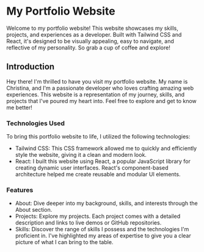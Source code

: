 # My Portfolio Website

Welcome to my portfolio website! This website showcases my skills, projects, and experiences as a developer. Built with Tailwind CSS and React, it's designed to be visually appealing, easy to navigate, and reflective of my personality. So grab a cup of coffee and explore!

## Introduction

Hey there! I'm thrilled to have you visit my portfolio website. My name is Christina, and I'm a passionate developer who loves crafting amazing web experiences. This website is a representation of my journey, skills, and projects that I've poured my heart into. Feel free to explore and get to know me better!

### Technologies Used

To bring this portfolio website to life, I utilized the following technologies:

- Tailwind CSS: This CSS framework allowed me to quickly and efficiently style the website, giving it a clean and modern look.
- React: I built this website using React, a popular JavaScript library for creating dynamic user interfaces. React's component-based architecture helped me create reusable and modular UI elements.

### Features

- About: Dive deeper into my background, skills, and interests through the About section.
- Projects: Explore my projects. Each project comes with a detailed description and links to live demos or GitHub repositories.
- Skills: Discover the range of skills I possess and the technologies I'm proficient in. I've highlighted my areas of expertise to give you a clear picture of what I can bring to the table.

